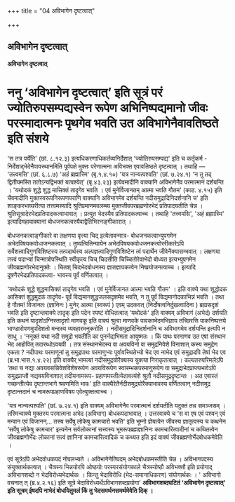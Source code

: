 +++
title = "04 अविभागेन दृष्टत्वात्"

+++


## अविभागेन दृष्टत्वात्

**अविभागेन दृष्टत्वात्**

# ननु ‘अविभागेन दृष्टत्वात्’ इति सूत्रं परं ज्योतिरुपसम्पद्यस्वेन रूपेण अभिनिष्पद्यमानो जीवः परस्मादात्मनः पृथगेव भवति उत अविभागेनैवावतिष्ठते इति संशये 

'स तत्र पर्येति' (छां. ८.१२.३) इत्यधिकरणाधिकर्तव्यनिर्देशात् 'ज्योतिरुपसम्पद्य' इति च कर्तृकर्म - निर्देशाद्भेदेनैवावस्थानमिति पूर्वपक्षे मुक्तः परेणात्मना अविभक्त एवावतिष्ठते दृष्टत्वात् । तथाहि — 'तत्त्वमसि' (छां. ६.८.७) 'अहं ब्रह्मास्मि' (बृ.१.४.१०) 'यत्र नान्यत्पश्यति' (छां. ७.२४.१) 'न तु तद् द्वितीयमस्ति ततोऽन्यद्विभक्तं यत्पश्येत्' (बृ.४३.२३) इत्येवमादीनि वाक्यानि अविभागेनैव परमात्मानं दर्शयन्ति । 'यथोदकं शुद्धे शुद्ध मासिक्तं तादृगेव भवति । एवं मुनेर्विजानतम् आत्मा भवति गौतम' (काठ. ४.१५) इति चैवमादीनि मुक्तस्वरूपनिरूपणपराणि वाक्यानि अविभागमेव दर्शयन्ति नदीसमुद्रादिनिदर्शनानि च' इति शाङ्करभाष्यरीत्या तत्त्वमस्यादि श्रुतिप्रमाणमवलम्ब्य मुक्तजीवपरब्रह्मणोरभेदं प्रतिपादयतीति चेन्न । श्रुतिसूत्रादेरभेदप्रतिपादकत्वाभावात् । प्रत्युत भेदस्यैव प्रतिपादकत्वाच्च । तथाहि 'तत्त्वमसि', 'अहं ब्रह्मास्मि' इत्यादिमहावाक्यानां बोधजनकत्वस्यैवाद्वैतिभिरनङ्गीकारात् ।

बोधजनकत्वाङ्गीकारे वा लक्षणया वृत्त्या चिद् इत्येतावन्मात्र- बोधजनकत्वाभ्युपगमेन अभेदविषयकवोधाजनकत्वात् । तुष्यत्वितिन्यायेन अभेदविषयकवोधजनकत्वोररीकारेऽपि सर्वेशत्वादिगुणविशिष्टस्य तत्पदार्थस्य अल्पज्ञत्वादिगुणविशिष्टेन त्वं पदार्थेन जीवेनैक्यासम्भवात् । लक्षणया तत्त्वं पदाभ्यां चिन्मात्रोपस्थिति स्वीकृत्य चिच् चिदसीति चिच्चितोरेवाभेदो बोध्यत इत्यभ्युपगमेन जीवब्रह्मणोरभेदानुक्तेः । चितश् चिदभेदबोधनस्य ज्ञातज्ञापकत्वेन निष्प्रयोजनत्वाच्च । इत्यादि दूषणैरभेदप्रतिपादकत्वा- भावस्य पूर्वं वर्णितत्वात् ।

‘यथोदकं शुद्धे शुद्धमासिक्तं तादृगेव भवति । एवं मुनेर्विजानत आत्मा भवति गौतम' । इति वाक्ये यथा शुद्धोदक आसिक्तं शुद्धमुदकं तादृगेव- पूर्वं विद्यमानशुद्धजलसदृशमेव भवति, न तु पूर्वं विद्यमानोदकाभिन्नं भवति । तथा हे गौतम! विजानतः (ज्ञानिनः ) मुनेर् आत्मा (स्वरूपं ) एवम् उदकवत् (निर्दोषत्वनिर्दुखत्वादिना ) ब्रह्मसदृशं भवति इति दृष्टान्तवाक्ये तादृक् इति पदेन स्पष्टं वोधितत्वात् 'यथोदकं' इति वाक्यम् अविभागं (अभेदं) दर्शयति इति कथनं यादृशोऽग्निस्तादृशो माणवकू इति वाक्यं श्रुत्वा माणवके पावकाभेदमभिज्ञाय तच्छिरसि पाकनिष्पत्तये भाण्डारोपणमुपदिशतो मन्दस्य व्यवहारमनुकरोति । नदीसमुद्रादिनिदर्शनानि च अविभागमेव दर्शयन्ति इत्यपि न साधु । 'ननूक्तं यथा नदी समुद्रो भवतीति का पुनर्नद्यभिमता आयुष्मतः । किं पाथः परमाणव उत एषां संस्थान भेद आहोवित् तदारब्धोऽवयवी । तत्र संस्थानभेदस्य वा अवयविनो वा समुद्रनिवेशे विनाशात् कस्य समुद्रेण एकता ? नदीपाथः परमाणूनां तु समुद्रपाथः परमाणुभ्यः पूर्वावस्थितेभ्यो भेद एव नाभेद एवं समुद्रादपि तेषां भेद एव (ब्र.भा.भास.१.४.२२) इति वाक्यैर् भामत्यां नदीसमुद्रयोरैक्यस्य युक्त्या निराकृतत्वात् । कल्पतरुपरिमलेऽपि ‘तथा च नद्या अवयवसन्निवेशविशेषरूपेण अवयविरूपेण स्वारम्भकपरमाणुरूपेण वा समुद्राभेदप्राप्त्यभावेऽपि समुद्रप्राप्तौ नद्यवयविनाशात् तदीयनामरूप- प्रहाणमस्तीत्येतावत्यंशे श्रुतौ नदीसमुद्रदृष्टान्तः । अत एवास्तं गच्छन्तीत्येव दृष्टान्तभागे श्रवणमिति भावः' इति वाक्यैरेतैर्नदीसमुद्रयोरैक्याभावस्य वर्णितत्वान् नदीसमुद्र दृष्टान्तदानं च नामरूपप्रहाणविषय एवेत्युक्तत्वाच्च ।

'यत्र नान्यत्पश्यति' (छां. ७.२४.१) इति वाक्यम् अविभागेनैव परमात्मानं दर्शयतीति यदुक्तं तन्न समञ्जसम् । तस्मिन्वाक्ये मुक्तस्य परमात्मना अभेद (अविभाग) बोधकपदाभावात् । उत्तरवाक्ये च ‘स वा एष एवं पश्यन् एवं मन्वान एवं विजानन्... तस्य सर्वेषु लोकेषु कामचारो भवति' इति भूम्नो ज्ञेयत्वेन जीवस्य ज्ञातृत्वस्य च कथनेन ‘सर्वेषु लोकेषु कामचार' इत्यनेन सर्वलोकानां सत्त्वस्य भूमरूपब्रह्मज्ञानिनः कामचारित्वादीनां च कथितत्वेन जीवब्रह्मणोर्भेदः लोकानां सत्वं ज्ञानिनां कामचारित्वादिकं च कथ्यत इति इदं वाक्यं जीवब्रह्मणोर्भेदबोधकमेवेति ।

एवं सूत्रेऽपि अभेदवोधकपदं नोपलभ्यते । अविभागेनेतिपदम् अभेदबोधकमस्तीति चेन्न । अविभागपदस्य संयुक्तार्थकत्वात् । चैत्रस्य भिन्नयोरपि ओष्ठयोः परस्परसंयोगकाले चैत्रस्योष्ठौ अविभक्तौ इति प्रयोगाद् अविभागशब्दो न भेदविरोध्यभेदार्थकः । किन्तु भेदाविरोधि (भेद-समानाधिकरण) संयोगार्थकः । ' अविभागो वचनात् त् (ब्र.४.२.१६) इति सूत्रे भेदाविरोध्यर्थेऽविभागशब्दप्रयोगा' **अविभागशब्दघटितं ‘अविभागेन दृष्टत्वात्' इति सूत्रम् ईषदपि नाभेदं बोधयितुमलं किं तु भेदसमर्थनसमर्थमेवेति दिक् ।**

